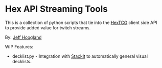 # Hex API Streaming Tools

This is a collection of python scripts that tie into the [HexTCG](https://www.hextcg.com/) client side API to provide added value for twitch streams.

By: [Jeff Hoogland](http://www.jeffhoogland.com/)

WIP Features:
- decklist.py - Integration with [StackIt](https://github.com/poppu-mtg/StackIt) to automatically general visual decklists.
